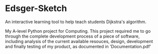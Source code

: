 # Edsger-Sketch
An interactive learning tool to help teach students Dijkstra's algorithm.

My A-level Python project for Computing. This project required me to go through the complete development process of a piece of software, including analysis of the current available resouces, design, development and finally testing of my product, as documented in 'Documentation.pdf'
